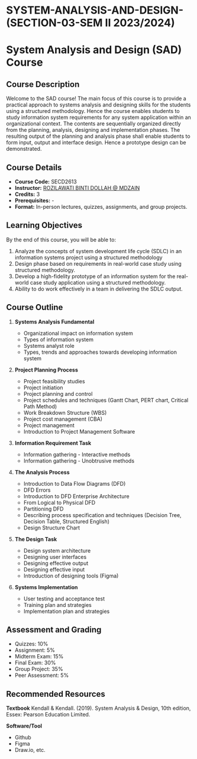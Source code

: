 # SYSTEM-ANALYSIS-AND-DESIGN-(SECTION-03-SEM II 2023/2024)


# System Analysis and Design (SAD) Course

## Course Description
Welcome to the SAD course! 
The main focus of this course is to provide a practical approach to systems analysis and designing skills for the students using a structured methodology. Hence the course enables students to study information system requirements for any system application within an organizational context. The contents are sequentially organized directly from the planning, analysis, designing and implementation phases. The resulting output of the planning and analysis phase shall enable students to form input, output and interface design. Hence a prototype design can be demonstrated.


## Course Details

- **Course Code:** SECD2613
- **Instructor:** [ROZILAWATI BINTI DOLLAH @ MDZAIN](mailto:rozilawati@utm.my)
- **Credits:** 3
- **Prerequisites:** -
- **Format:** In-person lectures, quizzes, assignments, and group projects.


## Learning Objectives

By the end of this course, you will be able to:
1. Analyze the concepts of system development life cycle (SDLC) in an information systems project using a structured methodology
2. Design phase based on requirements in real-world case study using structured 
methodology.
3. Develop a high-fidelity prototype of an information system for the real-world case study application using a structured methodology.
4. Ability to do work effectively in a team in delivering the SDLC output.


## Course Outline

1. **Systems Analysis Fundamental**
   - Organizational impact on information system
   - Types of information system
   - Systems analyst role
   - Types, trends and approaches towards developing information system

2. **Project Planning Process**
   - Project feasibility studies
   - Project initiation
   - Project planning and control
   - Project schedules and techniques (Gantt Chart, PERT chart, Critical Path Method)
   - Work Breakdown Structure (WBS)
   - Project cost management (CBA)
   - Project management
   - Introduction to Project Management Software

3. **Information Requirement Task**
   - Information gathering - Interactive methods
   - Information gathering - Unobtrusive methods

4. **The Analysis Process**
   - Introduction to Data Flow Diagrams (DFD)
   - DFD Errors
   - Introduction to DFD Enterprise Architecture
   - From Logical to Physical DFD
   - Partitioning DFD
   - Describing process specification and techniques (Decision Tree, Decision Table, Structured English)
   - Design Structure Chart

5. **The Design Task**
   - Design system architecture
   - Designing user interfaces
   - Designing effective output
   - Designing effective input
   - Introduction of designing tools (Figma)

6. **Systems Implementation**
   - User testing and acceptance test
   - Training plan and strategies
   - Implementation plan and strategies


## Assessment and Grading

- Quizzes: 10%
- Assignment: 5%
- Midterm Exam: 15%
- Final Exam: 30%
- Group Project: 35%
- Peer Assessment: 5%


## Recommended Resources

**Textbook**
Kendall & Kendall. (2019). System Analysis & Design, 10th edition, Essex: Pearson Education Limited.

**Software/Tool**
- Github
- Figma
- Draw.io, etc.
